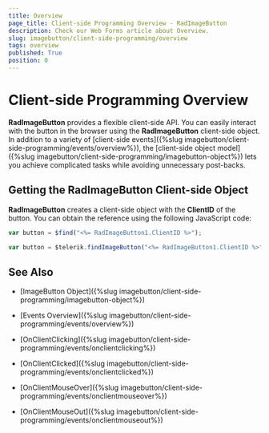 ```yaml
---
title: Overview
page_title: Client-side Programming Overview - RadImageButton
description: Check our Web Forms article about Overview.
slug: imagebutton/client-side-programming/overview
tags: overview
published: True
position: 0
---
```


# Client-side Programming Overview

**RadImageButton** provides a flexible client-side API. You can easily interact with the button in the browser using the **RadImageButton** client-side object. In addition to a variety of [client-side events]({%slug imagebutton/client-side-programming/events/overview%}), the [client-side object model]({%slug imagebutton/client-side-programming/imagebutton-object%}) lets you achieve complicated tasks while avoiding unnecessary post-backs.

## Getting the RadImageButton Client-side Object

**RadImageButton** creates a client-side object with the **ClientID** of the button. You can obtain the reference using the following JavaScript code:

````JavaScript
var button = $find("<%= RadImageButton1.ClientID %>");
````

````JavaScript
var button = $telerik.findImageButton("<%= RadImageButton1.ClientID %>");
````

## See Also

 * [ImageButton Object]({%slug imagebutton/client-side-programming/imagebutton-object%})
 
 * [Events Overview]({%slug imagebutton/client-side-programming/events/overview%})
 
 * [OnClientClicking]({%slug imagebutton/client-side-programming/events/onclientclicking%})
 
 * [OnClientClicked]({%slug imagebutton/client-side-programming/events/onclientclicked%})
 
 * [OnClientMouseOver]({%slug imagebutton/client-side-programming/events/onclientmouseover%})
 
 * [OnClientMouseOut]({%slug imagebutton/client-side-programming/events/onclientmouseout%})




